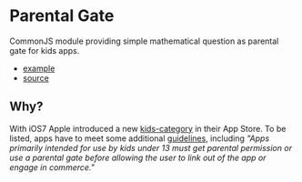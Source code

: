 # Parental Gate
CommonJS module providing simple mathematical question as parental gate for kids apps.

* [example](../app/controllers/gate.js)
* [source](../app/lib/gate.js)

## Why?
With iOS7 Apple introduced a new [kids-category](https://itunes.apple.com/WebObjects/MZStore.woa/wa/viewGrouping?cc=us&id=136474) in their App Store. To be listed, apps have to meet some additional [guidelines](https://developer.apple.com/appstore/resources/approval/guidelines.html), including *"Apps primarily intended for use by kids under 13 must get parental permission or use a parental gate before allowing the user to link out of the app or engage in commerce."*